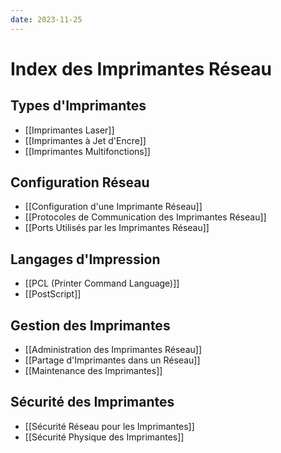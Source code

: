 ```yaml
---
date: 2023-11-25
---
```

# Index des Imprimantes Réseau

## Types d'Imprimantes
- [[Imprimantes Laser]]
- [[Imprimantes à Jet d'Encre]]
- [[Imprimantes Multifonctions]]

## Configuration Réseau
- [[Configuration d'une Imprimante Réseau]]
- [[Protocoles de Communication des Imprimantes Réseau]]
- [[Ports Utilisés par les Imprimantes Réseau]]

## Langages d'Impression
- [[PCL (Printer Command Language)]]
- [[PostScript]]


## Gestion des Imprimantes
- [[Administration des Imprimantes Réseau]]
- [[Partage d'Imprimantes dans un Réseau]]
- [[Maintenance des Imprimantes]]

## Sécurité des Imprimantes
- [[Sécurité Réseau pour les Imprimantes]]
- [[Sécurité Physique des Imprimantes]]
